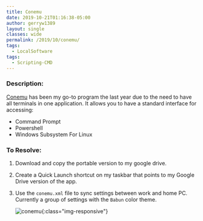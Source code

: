 ```yaml
---
title: Conemu
date: 2019-10-21T01:16:38-05:00
author: gerryw1389
layout: single
classes: wide
permalink: /2019/10/conemu/
tags:
  - LocalSoftware
tags:
  - Scripting-CMD
---
```

<!--more-->

### Description:

[Conemu](https://conemu.github.io/) has been my go-to program the last year due to the need to have all terminals in one application. It allows you to have a standard interface for accessing:
   - Command Prompt
   - Powershell
   - Windows Subsystem For Linux

### To Resolve:

1. Download and copy the portable version to my google drive.

2. Create a Quick Launch shortcut on my taskbar that points to my Google Drive version of the app.

3. Use the `conemu.xml` file to sync settings between work and home PC. Currently a group of settings with the `Babun` color theme.

   ![conemu](https://automationadmin.com/assets/images/uploads/2019/10/conemu.png){:class="img-responsive"}

